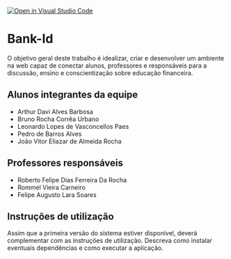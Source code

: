 [![Open in Visual Studio Code](https://classroom.github.com/assets/open-in-vscode-c66648af7eb3fe8bc4f294546bfd86ef473780cde1dea487d3c4ff354943c9ae.svg)](https://classroom.github.com/online_ide?assignment_repo_id=8475903&assignment_repo_type=AssignmentRepo)
# Bank-Id

O objetivo geral deste trabalho é idealizar, criar e desenvolver um ambiente na web capaz de conectar alunos, professores e responsáveis para a discussão, ensino e conscientização sobre educação financeira.

## Alunos integrantes da equipe

* Arthur Davi Alves Barbosa
* Bruno Rocha Corrêa Urbano
* Leonardo Lopes de Vasconcellos Paes
* Pedro de Barros Alves
* João Vitor Eliazar de Almeida Rocha

## Professores responsáveis

* Roberto Felipe Dias Ferreira Da Rocha
* Rommel Vieira Carneiro
* Felipe Augusto Lara Soares

## Instruções de utilização

Assim que a primeira versão do sistema estiver disponível, deverá complementar com as instruções de utilização. Descreva como instalar eventuais dependências e como executar a aplicação.
